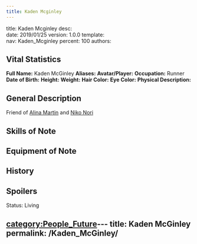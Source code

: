 ```yaml
---
title: Kaden Mcginley
---
```


title:		Kaden Mcginley
desc:		
date:		2019/01/25
version:	1.0.0
template:	
nav:		Kaden_Mcginley
percent:	100
authors:	
## Vital Statistics

**Full Name:** Kaden McGinley
**Aliases:**
**Avatar/Player:**
**Occupation:** Runner
**Date of Birth:**
**Height:**
**Weight:**
**Hair Color:**
**Eye Color:**
**Physical Description:**

## General Description

Friend of [Alina Martin](Alina_Martin "wikilink") and [Niko
Nori](Niko_Nori "wikilink")

## Skills of Note

## Equipment of Note

## History

## Spoilers

<spoiler text="Status">Status: Living</spoiler>

[category:People_Future](category:People_Future "wikilink")---
title: Kaden McGinley
permalink: /Kaden_McGinley/
---

